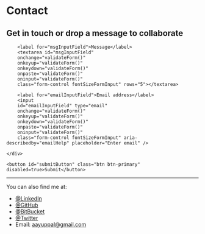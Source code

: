 # Contact

<!-- =========================================================================================== -->

## Get in touch or drop a message to collaborate

<div id="Contact_Failed" style="display: none;">
    <h4>
        Request Failed! Try Again.
    </h4>
</div>

<form id="Contact_Form" action="" onsubmit="submitEmail();return false;">
    <div class="form-group">

        <label for="msgInputField">Message</label>
        <textarea id="msgInputField"
        onchange="validateForm()"
        onkeyup="validateForm()"
        onkeydown="validateForm()"
        onpaste="validateForm()"
        oninput="validateForm()"
        class="form-control fontSizeFormInput" rows="5"></textarea>

        <label for="emailInputField">Email address</label>
        <input
        id="emailInputField" type="email"
        onchange="validateForm()"
        onkeyup="validateForm()"
        onkeydown="validateForm()"
        onpaste="validateForm()"
        oninput="validateForm()"
        class="form-control fontSizeFormInput" aria-describedby="emailHelp" placeholder="Enter email" />

    </div>

    <button id="submitButton" class="btn btn-primary" disabled=true>Submit</button>
</form>

<div id="Contact_Successful" style="display: none;">
    <h4>
        Thank you for reaching out. <i class="fas fa-check-circle"></i>
    </h4>
</div>

<div id="Contact_processing" style="display: none;">
    <h4>
        Processing Request...
    </h4>
</div>

<!-- =========================================================================================== -->

<hr/>

You can also find me at:

- [@LinkedIn](https://www.linkedin.com/in/uppalaayush)
- [@GitHub](https://github.com/aayushuppal)
- [@BitBucket](https://bitbucket.org/aayushuppal)
- [@Twitter](https://twitter.com/aayushuppal)
- Email: <aayuppal@gmail.com>

<!-- =========================================================================================== -->

[^1]: Last Updated: `2018-11-18`

<!-- =========================================================================================== -->

<script>

function validateForm() {
    var emailField =  $("#emailInputField")[0].value.trim()
    var isEmailValid = emailField.match(/^([\w.%+-]+)@([\w-]+\.)+([\w]{2,})$/i)

    var msgField =  $("#msgInputField")[0].value.trim()
    var isMsgValid = msgField.length >= 2

    if (isEmailValid == null || !isMsgValid) {
        document.getElementById("submitButton").disabled=true
        return false
    }

    document.getElementById("submitButton").disabled=false
    return true
}

function submitEmail() {
    isValidForm = validateForm()
    if (!isValidForm) {
        return
    }

    var emailField =  document.getElementById("emailInputField").value.trim()
    var msgField =  $("#msgInputField")[0].value.trim()

    var url = "https://rp-dbasvc.appspot.com/add-gen-msg"

    document.getElementById("Contact_Form").style.display = "none"
    document.getElementById("Contact_Failed").style.display = "none"
    document.getElementById("Contact_Successful").style.display = "none"
    document.getElementById("Contact_processing").style.display = "block"

    fetch(url, {
        method: "POST",
        headers: {
            "Accept": "application/json",
            "Content-Type": "application/json"
        },
        body: JSON.stringify({
            email: emailField,
            message: msgField,
            referral: "aayushuppal.github.io"
        })
    })
    .then(handleResponse)
    .then(handleSuccess)
    .catch(handleErrors)
}

function handleResponse(response) {
    if (!response.ok) {
        throw Error(response.statusText)
    }
    return response
}

function handleSuccess(response) {
    document.getElementById("Contact_Failed").style.display = "none"
    document.getElementById("Contact_processing").style.display = "none"
    document.getElementById("Contact_Form").style.display = "none"
    document.getElementById("Contact_Successful").style.display = "block"
}

function handleErrors(error) {
    document.getElementById("Contact_Successful").style.display = "none"
    document.getElementById("Contact_processing").style.display = "none"
    document.getElementById("Contact_Failed").style.display = "block"
    document.getElementById("Contact_Form").style.display = "block"
}

</script>
